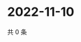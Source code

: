 # 2022-11-10

共 0 条

<!-- BEGIN WEIBO -->
<!-- 最后更新时间 Thu Nov 10 2022 17:17:18 GMT+0800 (China Standard Time) -->

<!-- END WEIBO -->
